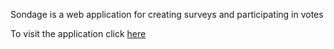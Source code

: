 Sondage is a web application for creating surveys and participating in votes

To visit the application click <a href="https://discere.social/" target="_blank"> here </a>

